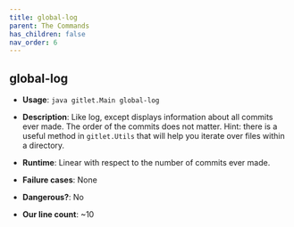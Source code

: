 ```yaml
---
title: global-log
parent: The Commands
has_children: false
nav_order: 6
---
```


## global-log

- __Usage__: `java gitlet.Main global-log`

- __Description__: Like log, except displays information about all
  commits ever made. The order of the commits does not matter. Hint: there is a
  useful method in `gitlet.Utils` that will help you iterate over files within
  a directory.

- __Runtime__: Linear with respect to the number of commits ever made.

- __Failure cases__: None

- __Dangerous?__: No

- __Our line count__: ~10
